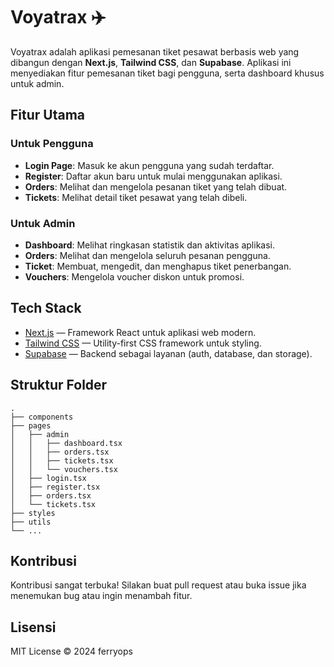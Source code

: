 # Voyatrax ✈️

Voyatrax adalah aplikasi pemesanan tiket pesawat berbasis web yang dibangun dengan **Next.js**, **Tailwind CSS**, dan **Supabase**. Aplikasi ini menyediakan fitur pemesanan tiket bagi pengguna, serta dashboard khusus untuk admin.

## Fitur Utama

### Untuk Pengguna

- **Login Page**: Masuk ke akun pengguna yang sudah terdaftar.
- **Register**: Daftar akun baru untuk mulai menggunakan aplikasi.
- **Orders**: Melihat dan mengelola pesanan tiket yang telah dibuat.
- **Tickets**: Melihat detail tiket pesawat yang telah dibeli.

### Untuk Admin

- **Dashboard**: Melihat ringkasan statistik dan aktivitas aplikasi.
- **Orders**: Melihat dan mengelola seluruh pesanan pengguna.
- **Ticket**: Membuat, mengedit, dan menghapus tiket penerbangan.
- **Vouchers**: Mengelola voucher diskon untuk promosi.

## Tech Stack

- [Next.js](https://nextjs.org/) — Framework React untuk aplikasi web modern.
- [Tailwind CSS](https://tailwindcss.com/) — Utility-first CSS framework untuk styling.
- [Supabase](https://supabase.com/) — Backend sebagai layanan (auth, database, dan storage).


## Struktur Folder

```
.
├── components
├── pages
│   ├── admin
│   │   ├── dashboard.tsx
│   │   ├── orders.tsx
│   │   ├── tickets.tsx
│   │   └── vouchers.tsx
│   ├── login.tsx
│   ├── register.tsx
│   ├── orders.tsx
│   └── tickets.tsx
├── styles
├── utils
└── ...
```

## Kontribusi

Kontribusi sangat terbuka! Silakan buat pull request atau buka issue jika menemukan bug atau ingin menambah fitur.

## Lisensi

MIT License © 2024 ferryops
